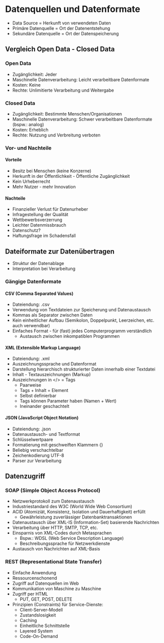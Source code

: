 # Datenquellen und Datenformate

- Data Source = Herkunft von verwendeten Daten
- Primäre Datenquelle = Ort der Datenentstehung
- Sekundäre Datenquelle = Ort der Datenspeicherung

## Vergleich Open Data - Closed Data

### Open Data
- Zugänglichkeit: Jeder
- Maschinelle Datenverarbeitung: Leicht verarbeitbare Datenformate
- Kosten: Keine
- Rechte: Unlimitierte Verarbeitung und Weitergabe

### Closed Data
- Zugänglichkeit: Bestimmte Menschen/Organisationen
- Maschinelle Datenverarbeitung: Schwer verarbeitbare Datenformate (bspw.: analog)
- Kosten: Erheblich
- Rechte: Nutzung und Verbreitung verboten

### Vor- und Nachteile

#### Vorteile
- Besitz bei Menschen (keine Konzerne)
- Herkunft in der Öffentlichkeit - Öffentliche Zugänglichkeit
- Kein Urheberrecht
- Mehr Nutzer - mehr Innovation

#### Nachteile
- Finanzieller Verlust für Datenurheber
- Infragestellung der Qualität
- Wettbewerbsverzerrung
- Leichter Datenmissbrauch
- Datenschutz?
- Haftungsfrage im Schadensfall

## Dateiformate zur Datenübertragen
- Struktur der Datenablage
- Interpretation bei Verarbeitung

### Gängige Datenformate

#### CSV (Comma Separated Values) 
- Dateiendung: .csv
- Verwendung von Textdateien zur Speicherung und Datenaustausch
- Kommas als Separator zwischen Daten
- Kein einheitlicher Aufbau (Semikolon, Doppelpunkt, Leerzeichen, etc. auch verwendbar)
- Einfaches Format - für (fast) jedes Computerprogramm verständlich
  - Austausch zwischen inkompatiblen Programmen
 
#### XML (Extensible Markup Language) 
- Dateiendung: .xml
- Auszeichnungssprache und Datenformat
- Darstellung hierarchisch strukturierter Daten innerhalb einer Textdatei
- Inhalt - Textauszeichnungen (Markup)
- Auszeichnungen in </> = Tags
  - Paarweise
  - Tags + Inhalt = Element
  - Selbst definierbar
  - Tags können Parameter haben (Namen + Wert)
  - Ineinander geschachtelt
 
#### JSON (JavaScript Object Notation)
- Dateiendung: .json
- Datenaustausch- und Textformat
- Schlüsselwertpaare
- Formatierung mit geschweiften Klammern {}
- Beliebig verschachtelbar
- Zeichenkodierung UTF-8
- Parser zur Verarbeitung

## Datenzugriff

### SOAP (Simple Object Access Protocol)
- Netzwerkprotokoll zum Datenaustausch
- Industriestandard des W3C (World Wide Web Consortium)
- ACID (Atomiziät, Konsistenz, Isolation und Dauerhaftigkeit) erfüllt
  - Gewährleistung zuverlässiger Datenbanktransaktionen
- Datenaustausch über XML-IS (Information-Set) basierende Nachrichten
- Verarbeitung über HTTP, SMTP, TCP, etc.
- Einsparnis von XML-Codes durch Metasprachen
  - Bspw.: WDSL (Web Service Description Language)
  - Beschreibungssprache für Netzwerkdienste
- Austausch von Nachrichten auf XML-Basis

### REST (Representational State Transfer)
- Einfache Anwendung
- Ressourcenschonend
- Zugriff auf Datenquellen im Web
- Kommunikation von Maschine zu Maschine
- Zugriff per HTML
  - PUT, GET, POST, DELETE
- Prinzipien (Constraints) für Service-Dienste:
  - Client-Server-Modell
  - Zustandslosigkeit
  - Caching
  - Einheitliche Schnittstelle
  - Layered System
  - Code-On-Demand
 

